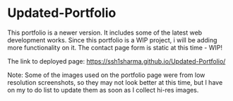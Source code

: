 # Updated-Portfolio
This portfolio is a newer version. It includes some of the latest web development works.
Since this portfolio is a WIP project, i will be adding more functionality on it. The contact page form is static at this time - WIP!


The link to deployed page: https://ssh1sharma.github.io/Updated-Portfolio/

Note: Some of the images used on the portfolio page were from low resolution screenshots, so they may not look better at this time, but I have on my to do list to update them as soon as I collect hi-res images.